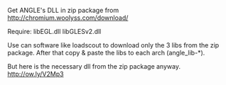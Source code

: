 Get ANGLE's DLL in zip package from http://chromium.woolyss.com/download/

Require:
libEGL.dll
libGLESv2.dll

Use can software like loadscout to download only the 3 libs from the zip package. After that copy & paste the libs to each arch (angle_lib-*).

But here is the necessary dll from the zip package anyway.
http://ow.ly/V2Mp3